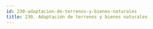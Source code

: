 ```yaml
---
id: 230-adaptacion-de-terrenos-y-bienes-naturales
title: 230. Adaptación de terrenos y bienes naturales
---
```

